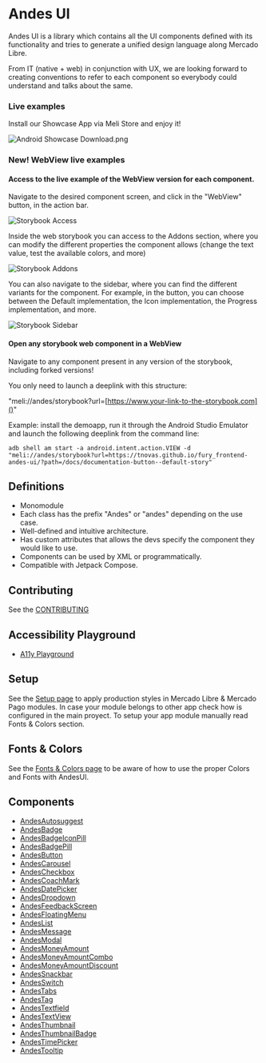 # Andes UI

Andes UI is a library which contains all the UI components defined with its functionality and tries to generate a unified design language along Mercado Libre.

From IT (native + web) in conjunction with UX, we are looking forward to creating conventions to refer to each component so everybody could understand and talks about the same.

### Live examples
Install our Showcase App via Meli Store and enjoy it!

![Android Showcase Download.png](resources/android-showcase-meli-store-download.png)

### New! WebView live examples
#### Access to the live example of the WebView version for each component.
Navigate to the desired component screen, and click in the "WebView" button, in the action bar.

![Storybook Access](resources/storybook-access.png)

Inside the web storybook you can access to the Addons section, where you can modify the different properties the component allows (change the text value, test the available colors, and more)

![Storybook Addons](resources/storybook-addons.png)

You can also navigate to the sidebar, where you can find the different variants for the component. For example, in the button, you can choose between the Default implementation, the Icon implementation, the Progress implementation, and more.

![Storybook Sidebar](resources/storybook-sidebar.png)

#### Open any storybook web component in a WebView
Navigate to any component present in any version of the storybook, including forked versions!

You only need to launch a deeplink with this structure:

"meli://andes/storybook?url=[https://www.your-link-to-the-storybook.com]()"

Example: install the demoapp, run it through the Android Studio Emulator and launch the following deeplink from the command line:

```console
adb shell am start -a android.intent.action.VIEW -d "meli://andes/storybook?url=https://tnovas.github.io/fury_frontend-andes-ui/?path=/docs/documentation-button--default-story"
```

## Definitions

* Monomodule
* Each class has the prefix "Andes" or "andes" depending on the use case.
* Well-defined and intuitive architecture.
* Has custom attributes that allows the devs specify the component they would like to use.
* Components can be used by XML or programmatically.
* Compatible with Jetpack Compose.

## Contributing
See the [CONTRIBUTING](https://github.com/mercadolibre/fury_andesui-android/blob/master/CONTRIBUTING.md)

## Accessibility Playground
* [A11y Playground](a11y-playground/A11yPlayground.md)

## Setup
See the [Setup page](Setup.md) to apply production styles in Mercado Libre & Mercado Pago modules. In case your module belongs to other app check how is configured in the main proyect. To setup your app module manually read Fonts & Colors section.

## Fonts & Colors
See the [Fonts & Colors page](Fonts&Colors.md) to be aware of how to use the proper Colors and Fonts with AndesUI.

## Components
* [AndesAutosuggest](autosuggest/AndesAutosuggest.md)
* [AndesBadge](badge/AndesBadge.md)
* [AndesBadgeIconPill](badge/AndesBadgeIconPill.md)
* [AndesBadgePill](badge/AndesBadgePill.md)
* [AndesButton](button/AndesButton.md)
* [AndesCarousel](carousel/AndesCarousel.md)
* [AndesCheckbox](checkbox/AndesCheckbox.md)
* [AndesCoachMark](coachmark/AndesCoachMark.md)
* [AndesDatePicker](datepicker/AndesDatePicker.md)
* [AndesDropdown](dropdown/AndesDropdown.md)
* [AndesFeedbackScreen](feedbackscreen/AndesFeedbackScreen.md)
* [AndesFloatingMenu](floatingmenu/AndesFloatingMenu.md)
* [AndesList](list/AndesList.md)
* [AndesMessage](message/AndesMessage.md)
* [AndesModal](modal/AndesModal.md)
* [AndesMoneyAmount](moneyamount/AndesMoneyAmount.md)
* [AndesMoneyAmountCombo](moneyamount/AndesMoneyAmountCombo.md)
* [AndesMoneyAmountDiscount](moneyamount/AndesMoneyAmountDiscount.md)
* [AndesSnackbar](snackbar/AndesSnackbar.md)
* [AndesSwitch](switch/AndesSwitch.md)
* [AndesTabs](tabs/AndesTabs.md)
* [AndesTag](tag/AndesTag.md)
* [AndesTextfield](textfield/AndesTextfield.md)
* [AndesTextView](textview/AndesTextView.md)
* [AndesThumbnail](thumbnail/AndesThumbnail.md)
* [AndesThumbnailBadge](thumbnail/AndesThumbnailBadge.md)
* [AndesTimePicker](timepicker/AndesTimePicker.md)
* [AndesTooltip](tooltip/AndesTooltip.md)
